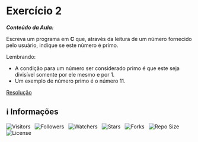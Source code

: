 <!-- Título -->
# Exercício 2

***Conteúdo da Aula:***

Escreva um programa em **C** que, através da leitura de um número fornecido pelo usuário, indique se este número é primo.

Lembrando:

* A condição para um número ser considerado primo é que este seja divisível somente por ele mesmo e por 1.
* Um exemplo de número primo é o número 11.

[Resolução](main.c)
<!-- Informações -->
## &#8505; Informações

![Visitors](https://api.visitorbadge.io/api/visitors?path=Devsgeeknerd%2Fcla-exe-2-hor-pra-3-log-par-pro-com-bas&label=Visitantes&labelColor=%23700070&labelStyle=none&countColor=%23000fff&style=plastic&color=%23ffffff "Total de Visitantes")
&nbsp;
![Followers](https://img.shields.io/github/followers/Devsgeeknerd?style=p&label=Seguidores&labelColor=800080&color=000fff "Total de Seguidores")
&nbsp;
![Watchers](https://img.shields.io/github/watchers/Devsgeeknerd/cla-exe-2-hor-pra-3-log-par-pro-com-bas?style=p&label=Observadores&labelColor=800080&color=000fff "Total de Observadores")
&nbsp;
![Stars](https://img.shields.io/github/stars/Devsgeeknerd/cla-exe-2-hor-pra-3-log-par-pro-com-bas?style=p&label=Estrelas&labelColor=800080&color=000fff "Total de Estrelas")
&nbsp;
![Forks](https://img.shields.io/github/forks/Devsgeeknerd/cla-exe-2-hor-pra-3-log-par-pro-com-bas?style=p&label=Bifurcações&labelColor=800080&color=000fff "Total de Bifurcações")
&nbsp;
![Repo Size](https://img.shields.io/github/repo-size/Devsgeeknerd/cla-exe-2-hor-pra-3-log-par-pro-com-bas?style=p&label=Tamanho&labelColor=800080&color=000fff "Tamanho do Repositório")
&nbsp;
![License](https://img.shields.io/github/license/Devsgeeknerd/cla-exe-2-hor-pra-3-log-par-pro-com-bas?style=p&label=Licença&labelColor=800080&color=000fff "Licença do Repositório")
